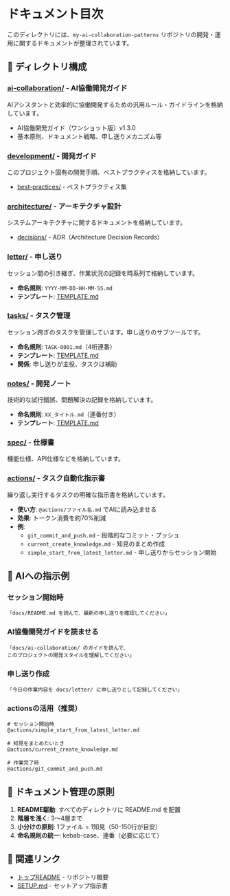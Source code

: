 # ドキュメント目次

このディレクトリには、`my-ai-collaboration-patterns` リポジトリの開発・運用に関するドキュメントが整理されています。

## 📂 ディレクトリ構成

### [ai-collaboration/](./ai-collaboration/) - AI協働開発ガイド
AIアシスタントと効率的に協働開発するための汎用ルール・ガイドラインを格納しています。

- AI協働開発ガイド（ワンショット版）v1.3.0
- 基本原則、ドキュメント戦略、申し送りメカニズム等

### [development/](./development/) - 開発ガイド
このプロジェクト固有の開発手順、ベストプラクティスを格納しています。

- [best-practices/](./development/best-practices/) - ベストプラクティス集

### [architecture/](./architecture/) - アーキテクチャ設計
システムアーキテクチャに関するドキュメントを格納しています。

- [decisions/](./architecture/decisions/) - ADR（Architecture Decision Records）

### [letter/](./letter/) - 申し送り
セッション間の引き継ぎ、作業状況の記録を時系列で格納しています。

- **命名規則**: `YYYY-MM-DD-HH-MM-SS.md`
- **テンプレート**: [TEMPLATE.md](./letter/TEMPLATE.md)

### [tasks/](./tasks/) - タスク管理
セッション跨ぎのタスクを管理しています。申し送りのサブツールです。

- **命名規則**: `TASK-0001.md`（4桁連番）
- **テンプレート**: [TEMPLATE.md](./tasks/TEMPLATE.md)
- **関係**: 申し送りが主役、タスクは補助

### [notes/](./notes/) - 開発ノート
技術的な試行錯誤、問題解決の記録を格納しています。

- **命名規則**: `XX_タイトル.md`（連番付き）
- **テンプレート**: [TEMPLATE.md](./notes/TEMPLATE.md)

### [spec/](./spec/) - 仕様書
機能仕様、API仕様などを格納しています。

### [actions/](./actions/) - タスク自動化指示書
繰り返し実行するタスクの明確な指示書を格納しています。

- **使い方**: `@actions/ファイル名.md` でAIに読み込ませる
- **効果**: トークン消費を約70%削減
- **例**:
  - `git_commit_and_push.md` - 段階的なコミット・プッシュ
  - `current_create_knowledge.md` - 知見のまとめ作成
  - `simple_start_from_latest_letter.md` - 申し送りからセッション開始

## 🤖 AIへの指示例

### セッション開始時
```
「docs/README.md を読んで、最新の申し送りを確認してください」
```

### AI協働開発ガイドを読ませる
```
「docs/ai-collaboration/ のガイドを読んで、
このプロジェクトの開発スタイルを理解してください」
```

### 申し送り作成
```
「今日の作業内容を docs/letter/ に申し送りとして記録してください」
```

### actionsの活用（推奨）
```
# セッション開始時
@actions/simple_start_from_latest_letter.md

# 知見をまとめたいとき
@actions/current_create_knowledge.md

# 作業完了時
@actions/git_commit_and_push.md
```

## 📝 ドキュメント管理の原則

1. **README駆動**: すべてのディレクトリに README.md を配置
2. **階層を浅く**: 3〜4層まで
3. **小分けの原則**: 1ファイル = 1知見（50-150行が目安）
4. **命名規則の統一**: kebab-case、連番（必要に応じて）

## 🔗 関連リンク

- [トップREADME](../README.md) - リポジトリ概要
- [SETUP.md](../SETUP.md) - セットアップ指示書
